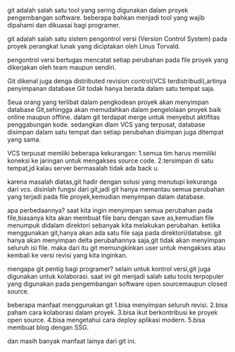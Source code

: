 git adalah salah satu tool yang sering digunakan dalam proyek pengembangan software. beberapa bahkan menjadi tool yang wajib dipahami dan dikuasai bagi programer.

git adalah salah satu sistem pengontrol versi (Version Control System) pada proyek perangkat lunak yang diciptakan oleh Linus Torvald.

pengontrol versi bertugas mencatat setiap perubahan pada file proyek yang dikerjakan oleh team maupun sendiri.

Git dikenal juga denga distributed revision control(VCS terdistribudi),artinya penyimpanan database Git todak hanya berada dalam satu tempat saja.

Seua orang yang terlibat dalam pengkodean proyek akan menyimpan database Git,sehingga akan memudahkan dalam pengelolaan proyek baik online maupun offline.
dalam git terdapat merge untuk menyebut aktifitas penggabungan kode.
sedangkan dlam VCS yang terpusat, database disimpan dalam satu tempat dan setiap perubahan disimpan juga ditempat yang sama.

VCS terpusat memliki beberapa kekurangan:
1.semua tim harus memiliki koneksi ke jaringan untuk mengakses source code.
2.tersimpan di satu tempat,jd kalau server bermasalah tidak ada back u.

karena masalah diatas,git hadir dengan solusi yang menutupi kekuranga dari vcs.
disinlah fungsi dari git,jadi git hanya memantau semua perubahan yang terjadi pada file proyek,kemudian menyimpan dalam database.

apa perbedaannya?
saat kita ingin menyimpan semua perubahan pada file,biasanya kita akan membuat file baru dengan save as,kemudian file menumpuk didalam direktori sebanyak kita melakukan perubahan.
ketiika menggunakan git,hanya akan ada satu file saja pada direktori/databse.
git hanya akan menyimpan delta perubahannya saja,git tidak akan menyimpan seluruh isi file.
maka dari itu git memungkinkan user untuk mengakses atau kembali ke versi revisi yang kita inginkan.

mengapa git pentig bagi programer?
selain untuk kontrol versi,git juga digunakan untuk kolaborasi.
saat ini git menjadi salah satu tools terpopuler yang digunakan pada pengembangan software open sourcemaupun closed source.

beberapa manfaat menggunakan git
1.bisa menyimpan seluruh revisi.
2.bisa paham cara kolaborasi dalam proyek.
3.bisa ikut berkontribusi ke proyek open source.
4.bisa mengetahui cara deploy aplikasi modern.
5.bisa membuat blog dengan SSG.

dan masih banyak manfaat lainya dari git ini.